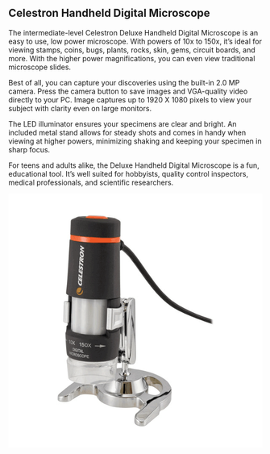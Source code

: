 ## Celestron Handheld Digital Microscope

The intermediate-level Celestron Deluxe Handheld Digital Microscope is an easy to use, low power microscope. With powers of 10x to 150x, it’s ideal for viewing stamps, coins, bugs, plants, rocks, skin, gems, circuit boards, and more. With the higher power magnifications, you can even view traditional microscope slides.

Best of all, you can capture your discoveries using the built-in 2.0 MP camera. Press the camera button to save images and VGA-quality video directly to your PC. Image captures up to 1920 X 1080 pixels to view your subject with clarity even on large monitors.

The LED illuminator ensures your specimens are clear and bright. An included metal stand allows for steady shots and comes in handy when viewing at higher powers, minimizing shaking and keeping your specimen in sharp focus.

For teens and adults alike, the Deluxe Handheld Digital Microscope is a fun, educational tool. It’s well suited for hobbyists, quality control inspectors, medical professionals, and scientific researchers.

![image of Celestron Handheld Digital Microscope](img/microscope.png)